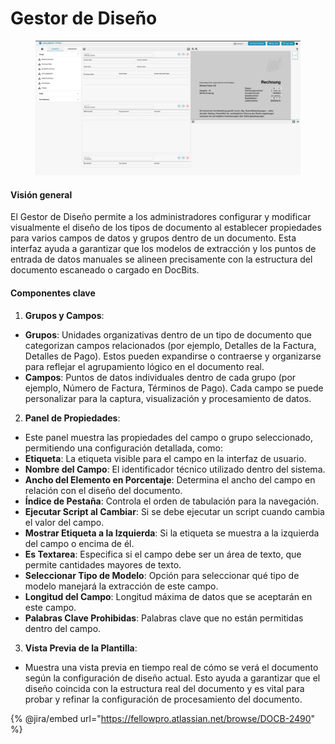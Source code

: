 # Gestor de Diseño

<figure><img src="../../../../.gitbook/assets/Bildschirmfoto 2024-05-08 um 08.46.24.png" alt=""><figcaption></figcaption></figure>

#### Visión general

El Gestor de Diseño permite a los administradores configurar y modificar visualmente el diseño de los tipos de documento al establecer propiedades para varios campos de datos y grupos dentro de un documento. Esta interfaz ayuda a garantizar que los modelos de extracción y los puntos de entrada de datos manuales se alineen precisamente con la estructura del documento escaneado o cargado en DocBits.

#### Componentes clave

1. **Grupos y Campos**:
* **Grupos**: Unidades organizativas dentro de un tipo de documento que categorizan campos relacionados (por ejemplo, Detalles de la Factura, Detalles de Pago). Estos pueden expandirse o contraerse y organizarse para reflejar el agrupamiento lógico en el documento real.
* **Campos**: Puntos de datos individuales dentro de cada grupo (por ejemplo, Número de Factura, Términos de Pago). Cada campo se puede personalizar para la captura, visualización y procesamiento de datos.
2. **Panel de Propiedades**:
* Este panel muestra las propiedades del campo o grupo seleccionado, permitiendo una configuración detallada, como:
* **Etiqueta**: La etiqueta visible para el campo en la interfaz de usuario.
* **Nombre del Campo**: El identificador técnico utilizado dentro del sistema.
* **Ancho del Elemento en Porcentaje**: Determina el ancho del campo en relación con el diseño del documento.
* **Índice de Pestaña**: Controla el orden de tabulación para la navegación.
* **Ejecutar Script al Cambiar**: Si se debe ejecutar un script cuando cambia el valor del campo.
* **Mostrar Etiqueta a la Izquierda**: Si la etiqueta se muestra a la izquierda del campo o encima de él.
* **Es Textarea**: Especifica si el campo debe ser un área de texto, que permite cantidades mayores de texto.
* **Seleccionar Tipo de Modelo**: Opción para seleccionar qué tipo de modelo manejará la extracción de este campo.
* **Longitud del Campo**: Longitud máxima de datos que se aceptarán en este campo.
* **Palabras Clave Prohibidas**: Palabras clave que no están permitidas dentro del campo.
3. **Vista Previa de la Plantilla**:
* Muestra una vista previa en tiempo real de cómo se verá el documento según la configuración de diseño actual. Esto ayuda a garantizar que el diseño coincida con la estructura real del documento y es vital para probar y refinar la configuración de procesamiento del documento.

{% @jira/embed url="https://fellowpro.atlassian.net/browse/DOCB-2490" %}
